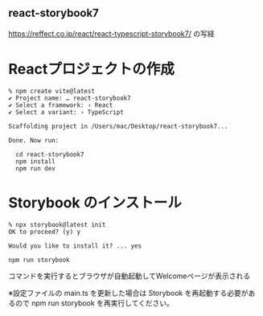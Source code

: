 ## react-storybook7
https://reffect.co.jp/react/react-typescript-storybook7/ の写経

# Reactプロジェクトの作成
```
% npm create vite@latest
✔ Project name: … react-storybook7
✔ Select a framework: › React
✔ Select a variant: › TypeScript

Scaffolding project in /Users/mac/Desktop/react-storybook7...

Done. Now run:

  cd react-storybook7
  npm install
  npm run dev
```

# Storybook のインストール
```
% npx storybook@latest init
OK to proceed? (y) y

Would you like to install it? ... yes
```

```
npm run storybook
```
 コマンドを実行するとブラウザが自動起動してWelcomeページが表示される

※設定ファイルの main.ts を更新した場合は Storybook を再起動する必要があるので npm run storybook を再実行してください。

